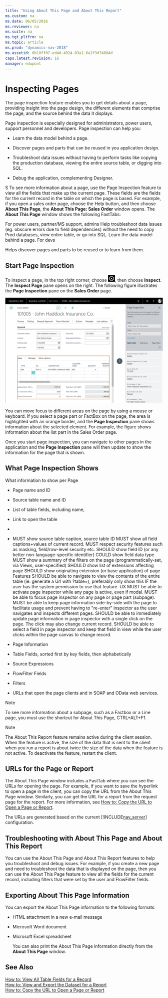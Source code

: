 ```yaml
---
title: "Using About This Page and About This Report"
ms.custom: na
ms.date: 06/05/2016
ms.reviewer: na
ms.suite: na
ms.tgt_pltfrm: na
ms.topic: article
ms.prod: "dynamics-nav-2018"
ms.assetid: 0b18ff07-ed4d-4924-83a1-6a2f3d74084d
caps.latest.revision: 16
manager: edupont
---
```

# Inspecting Pages

The page inspection feature enables you to get details about a page, providing insight into the page design, the different elements that comprise the page, and the source behind the data it displays.

Page inspection is especially designed for administrators, power users, support personnel and developers. Page inspection can help you:

- Learn the data model behind a page.

- Discover pages and parts that can be reused in you application design.

- Troubleshoot data issues without having to perform tasks like copying the production database, viewing the entire source table, or digging into SQL.

- Debug the application, complementing Designer.




S 
To see more information about a page, use the Page Inspection feature to view all the fields that make up the current page. These fields are the fields for the current record in the table on which the page is based. For example, if you open a sales order page, choose the Help button, and then choose **About This Page**, the **About This Page: Sales Order** window opens. The **About This Page** window shows the following FastTabs:  


For power users, partner/MS support, admins
Help troubleshoot data issues (eg. obscure errors due to field dependencies) without the need to copy Prod databases, view entire table, or go into SQL.
Learn the data model behind a page.
For devs

Helps discover pages and parts to be reused or to learn from them.

## Start Page Inspection

To inspect a page, in the top right corner, choose ![Settings icon](media/ui-experience/settings_icon_small.png), then choose **Inspect**. The **Inspect Page** pane opens on the right. The following figure illustrates the **Page Inspection** pane on the **Sales Order** page. 

![Page Inspection](media/page-inspection-example.png)


You can move focus to different areas on the page by using a mouse or keyboard. If you select a page part or FactBox on the page, the area is highlighted with an orange border, and the **Page Inspection** pane shows information about the selected element. For example, the figure shows information about the list part in the Sales Order page. 

Once you start page inspection, you can navigate to other pages in the application and the **Page Inspection** pane will then update to show the information for the page that is shown.


## What Page Inspection Shows


What information to show per Page
- Page name and ID
- Source table name and ID
- List of table fields, including name,
- Link to open the table
- 
- MUST show source table caption, source table ID
MUST show all field captions+values of current record.
MUST respect security features such as masking, field/row-level security etc.
SHOULD show field ID (or any better non-language-specific identifier)
COULD show field data type
MUST show a summary of the filters on the page (programmatically-set, via Views, user-specified)
SHOULD show list of extensions affecting page
SHOULD show originating extension (or base application) of page
Features
SHOULD be able to navigate to view the contents of the entire table (ie. generate a Url with ?table=<id>), preferably only show this IF the user has the system permission to use that feature.
UX
MUST be able to activate page inspector while any page is active, even if modal.
MUST be able to focus page inspector on any page or page part (subpage).
MUST be able to keep page information side-by-side with the page to facilitate usage and prevent having to "re-enter" inspector as the user navigates and inspects different pages.
SHOULD be able to immediately update page information in page inspector with a single click on the page. The click may also change current record.
SHOULD be able to select a field in page inspector and keep that field in view while the user clicks within the page canvas to change record.
  
- Page Information  
  
- Table Fields, sorted first by key fields, then alphabetically  
  
- Source Expressions  
  
- FlowFilter Fields  
  
- Filters  
  
- URLs that open the page clients and in SOAP and OData web services.  
  
  
> [!NOTE]  
>  To see more information about a subpage, such as a Factbox or a Line page, you must use the shortcut for About This Page, CTRL+ALT+F1.  
  
  
> [!NOTE]  
>  The About This Report feature remains active during the client session. When the feature is active, the size of the data that is sent to the client when you run a report is about twice the size of the data when the feature is not active. To deactivate the feature, restart the client.  
  
## URLs for the Page or Report  
 The About This Page window includes a FastTab where you can see the URLs for opening the page. For example, if you want to save the hyperlink to open a page in the client, you can copy the URL from the About This Page window. Similarly, you can get the URL for a report from the request page for the report. For more information, see [How to: Copy the URL to Open a Page or Report](How-to--Copy-the-URL-to-Open-a-Page-or-Report.md).  
  
 The URLs are generated based on the current [!INCLUDE[nav_server](includes/nav_server_md.md)] configuration.  
  
## Troubleshooting with About This Page and About This Report  
 You can use the About This Page and About This Report features to help you troubleshoot and debug issues. For example, if you create a new page and need to troubleshoot the data that is displayed on the page, then you can use the About This Page feature to view all the fields for the current record, including filters that were set by the user and FlowFilter fields.  
  
## Exporting About This Page Information
  
 You can export the About This Page information to the following formats:  
  
- HTML attachment in a new e-mail message  
  
- Microsoft Word document  
  
- Microsoft Excel spreadsheet  
  
  You can also print the About This Page information directly from the **About This Page** window.  
  
## See Also  
 [How to: View All Table Fields for a Record](How-to--View-All-Table-Fields-for-a-Record.md)   
 [How to: View and Export the Dataset for a Report](How-to--View-and-Export-the-Dataset-for-a-Report.md)   
 [How to: Copy the URL to Open a Page or Report](How-to--Copy-the-URL-to-Open-a-Page-or-Report.md)